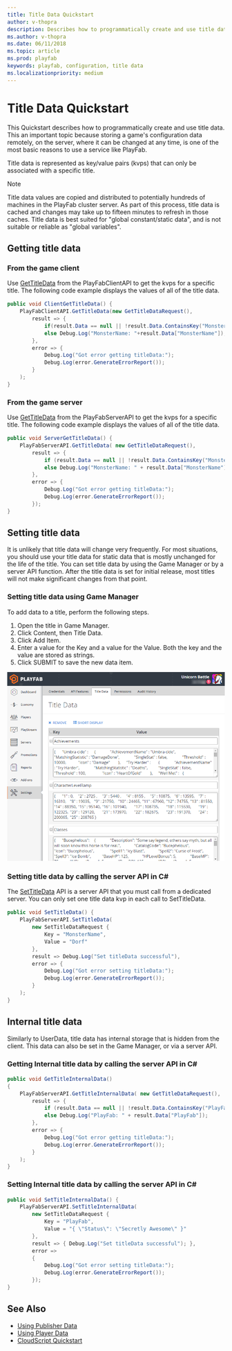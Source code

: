 ```yaml
---
title: Title Data Quickstart
author: v-thopra
description: Describes how to programmatically create and use title data
ms.author: v-thopra
ms.date: 06/11/2018
ms.topic: article
ms.prod: playfab
keywords: playfab, configuration, title data
ms.localizationpriority: medium
---
```


# Title Data Quickstart

This Quickstart describes how to programmatically create and use title data. This an important topic because storing a game's configuration data remotely, on the server, where it can be changed at any time, is one of the most basic reasons to use a service like PlayFab.

Title data is represented as key/value pairs (kvps) that can only be associated with a specific title.

> [!NOTE]
> Title data values are copied and distributed to potentially hundreds of machines in the PlayFab cluster server. As part of this process, title data is cached and changes may take up to fifteen minutes to refresh in those caches. Title data is best suited for "global constant/static data", and is not suitable or reliable as "global variables".

## Getting title data

### From the game client

Use [GetTitleData](xref:titleid.playfabapi.com.client.title-widedatamanagement.gettitledata) from the PlayFabClientAPI to get the kvps for a specific title. The following code example displays the values of all of the title data.

```csharp
public void ClientGetTitleData() {
    PlayFabClientAPI.GetTitleData(new GetTitleDataRequest(),
        result => {
            if(result.Data == null || !result.Data.ContainsKey("MonsterName")) Debug.Log("No MonsterName");
            else Debug.Log("MonsterName: "+result.Data["MonsterName"]);
        },
        error => {
            Debug.Log("Got error getting titleData:");
            Debug.Log(error.GenerateErrorReport());
        }
    );
}
```

### From the game server

Use [GetTitleData](xref:titleid.playfabapi.com.server.title-widedatamanagement.gettitledata) from the PlayFabServerAPI to get the kvps for a specific title. The following code example displays the values of all of the title data.

```csharp
public void ServerGetTitleData() {
    PlayFabServerAPI.GetTitleData( new GetTitleDataRequest(),
        result => {
            if (result.Data == null || !result.Data.ContainsKey("MonsterName")) Debug.Log("No MonsterName");
            else Debug.Log("MonsterName: " + result.Data["MonsterName"]);
        },
        error => {
            Debug.Log("Got error getting titleData:");
            Debug.Log(error.GenerateErrorReport());
        });
}
```

## Setting title data

It is unlikely that title data will change very frequently. For most situations, you should use your title data for static data that is mostly unchanged for the life of the title. You can set title data by using the Game Manager or by a server API function. After the title data is set for initial release, most titles will not make significant changes from that point.

### Setting title data using Game Manager

To add data to a title, perform the following steps.

1. Open the title in Game Manager.
2. Click Content, then Title Data.
3. Click Add Item.
4. Enter a value for the Key and a value for the Value. Both the key and the value are stored as strings.
5. Click SUBMIT to save the new data item.

![Game Manager - Set Title Data](media/tutorials/game-manager-set-title-data.png)  

### Setting title data by calling the server API in C#

The [SetTitleData](xref:titleid.playfabapi.com.server.title-widedatamanagement.settitledata) API is a server API that you must call from a dedicated server. You can only set one title data kvp in each call to SetTitleData.

```csharp
public void SetTitleData() {
    PlayFabServerAPI.SetTitleData(
        new SetTitleDataRequest {
            Key = "MonsterName",
            Value = "Dorf"
        }, 
        result => Debug.Log("Set titleData successful"),
        error => {
            Debug.Log("Got error setting titleData:");
            Debug.Log(error.GenerateErrorReport());
        }
    );
}
```

## Internal title data

Similarly to UserData, title data has internal storage that is hidden from the client. This data can also be set in the Game Manager, or via a server API.

### Getting Internal title data by calling the server API in C#

```csharp
public void GetTitleInternalData()
{
    PlayFabServerAPI.GetTitleInternalData( new GetTitleDataRequest(),
        result => {
            if (result.Data == null || !result.Data.ContainsKey("PlayFab")) Debug.Log("No PlayFab");
            else Debug.Log("PlayFab: " + result.Data["PlayFab"]);
        },
        error => {
            Debug.Log("Got error getting titleData:");
            Debug.Log(error.GenerateErrorReport());
        }
    );
}
```

### Setting Internal title data by calling the server API in C#

```csharp
public void SetTitleInternalData() {
    PlayFabServerAPI.SetTitleInternalData(
        new SetTitleDataRequest {
            Key = "PlayFab",
            Value = "{ \"Status\": \"Secretly Awesome\" }"
        }, 
        result => { Debug.Log("Set titleData successful"); },
        error =>
        {
            Debug.Log("Got error setting titleData:");
            Debug.Log(error.GenerateErrorReport());
        });
}
```

## See Also

- [Using Publisher Data](../../config/titledata/using-publisher-data.md)
- [Using Player Data](../../data/playerdata/player-data-quickstart.md)
- [CloudScript Quickstart](../../automation/cloudscript/cloudscript-quickstart.md)
